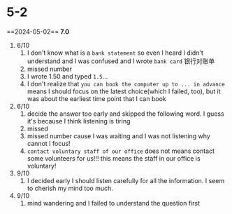 # 5-2
==2024-05-02== **7.0**
1. 6/10
	1. I don't know what is a `bank statement` so even I heard I didn't understand and I was confused and I wrote `bank card` 银行对账单
	2. missed number
	3. I wrote 1.50 and typed `1.5`...
	4. I don't realize that `you can book the computer up to ... in advance` means I should focus on the latest choice(which I failed, too), but it was about the earliest time point that I can book
3. 6/10
	1. decide the answer too early and skipped the following word. I guess it's because I think listening is tiring
	2. missed
	3. missed number cause I was waiting and I was not listening why cannot I focus!
	4. `contact voluntary staff of our office` does not means contact some volunteers for us!!! this means the staff in our office is voluntary!
4. 9/10
	1. I decided early I should listen carefully for all the information. I seem to cherish my mind too much.
5. 9/10
	1. mind wandering and I failed to understand the question first